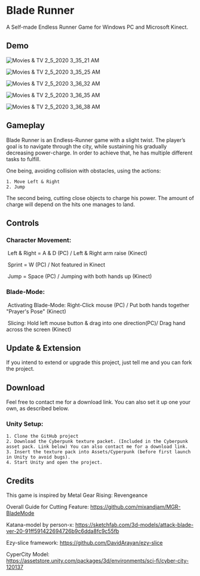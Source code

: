 # Blade Runner

A Self-made Endless Runner Game for Windows PC and Microsoft Kinect.


## Demo

![Movies & TV 2_5_2020 3_35_21 AM](https://github.com/hakrrr/Blade-Runner/blob/master/Demo/Movies%20%26%20TV%202_5_2020%203_35_21%20AM.png)

![Movies & TV 2_5_2020 3_35_25 AM](https://github.com/hakrrr/Blade-Runner/blob/master/Demo/Movies%20%26%20TV%202_5_2020%203_35_25%20AM.png)

![Movies & TV 2_5_2020 3_36_32 AM](https://github.com/hakrrr/Blade-Runner/blob/master/Demo/Movies%20%26%20TV%202_5_2020%203_36_35%20AM.png)

![Movies & TV 2_5_2020 3_36_35 AM](https://github.com/hakrrr/Blade-Runner/blob/master/Demo/Movies%20%26%20TV%202_5_2020%203_36_38%20AM.png)

![Movies & TV 2_5_2020 3_36_38 AM](https://github.com/hakrrr/Blade-Runner/blob/master/Demo/Movies%20%26%20TV%202_5_2020%203_36_32%20AM.png)


## Gameplay

Blade Runner is an Endless-Runner game with a slight twist. The player’s goal is to navigate through the city, while sustaining his gradually decreasing power-charge. In order to achieve that, he has multiple different tasks to fulfill. 

One being, avoiding collision with obstacles, using the actions: 

	1. Move Left & Right
	2. Jump

The second being, cutting close objects to charge his power. The amount of charge will depend on the hits one manages to land. 





## Controls

### Character Movement:

​	Left & Right = A & D (PC) / Left & Right arm raise (Kinect)

​	Sprint = W (PC) / Not featured in Kinect

​	Jump = Space (PC) / Jumping with both hands up (Kinect)



### Blade-Mode:

​	Activating Blade-Mode: Right-Click mouse (PC) / Put both hands together "Prayer's Pose" (Kinect)

​	Slicing: Hold left mouse button & drag into one direction(PC)/ Drag hand across the screen (Kinect)


## Update & Extension

If you intend to extend or upgrade this project, just tell me and you can fork the project.


## Download

Feel free to contact me for a download link. You can also set it up one your own, as described below.

### Unity Setup:

	1. Clone the GitHub project
 	2. Download the Cyberpunk texture packet. (Included in the Cyberpunk asset pack. Link below) You can also contact me for a download link.
 	3. Insert the texture pack into Assets/Cyperpunk (before first launch in Unity to avoid bugs).
 	4. Start Unity and open the project.





## Credits

This game is inspired by Metal Gear Rising: Revengeance

Overall Guide for Cutting Feature: https://github.com/mixandjam/MGR-BladeMode

Katana-model by person-x: https://sketchfab.com/3d-models/attack-blade-ver-20-91ff591422694726b9c6dda8fc9c55fb

Ezy-slice framework: https://github.com/DavidArayan/ezy-slice

CyperCity Model: https://assetstore.unity.com/packages/3d/environments/sci-fi/cyber-city-120137
